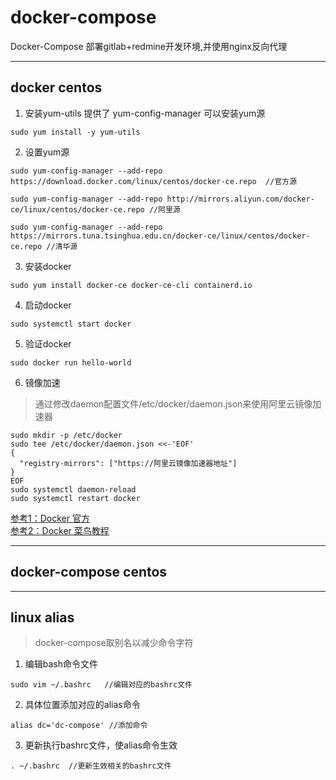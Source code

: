 # docker-compose
Docker-Compose 部署gitlab+redmine开发环境,并使用nginx反向代理

----------------------------------------------------------------

## docker centos

1. 安装yum-utils 提供了 yum-config-manager 可以安装yum源
```
sudo yum install -y yum-utils
```
2. 设置yum源
```
sudo yum-config-manager --add-repo https://download.docker.com/linux/centos/docker-ce.repo  //官方源
```
```
sudo yum-config-manager --add-repo http://mirrors.aliyun.com/docker-ce/linux/centos/docker-ce.repo //阿里源
```
```
sudo yum-config-manager --add-repo https://mirrors.tuna.tsinghua.edu.cn/docker-ce/linux/centos/docker-ce.repo //清华源
```
3. 安装docker
 ```
 sudo yum install docker-ce docker-ce-cli containerd.io
 ```
4. 启动docker
```
sudo systemctl start docker
```
5. 验证docker
```
sudo docker run hello-world
```
6. 镜像加速  
> 通过修改daemon配置文件/etc/docker/daemon.json来使用阿里云镜像加速器
```
sudo mkdir -p /etc/docker
sudo tee /etc/docker/daemon.json <<-'EOF'
{
  "registry-mirrors": ["https://阿里云镜像加速器地址"] 
}
EOF
sudo systemctl daemon-reload
sudo systemctl restart docker
```

[参考1：Docker 官方](https://docs.docker.com/engine/install/centos/)  
[参考2：Docker 菜鸟教程](https://www.runoob.com/docker/centos-docker-install.html)

----------------------------------------------------------------

## docker-compose centos

----------------------------------------------------------------

## linux alias
> docker-compose取别名以减少命令字符
1. 编辑bash命令文件
```
sudo vim ~/.bashrc   //编辑对应的bashrc文件
```
2. 具体位置添加对应的alias命令
```
alias dc='dc-compose' //添加命令
```
3. 更新执行bashrc文件，使alias命令生效
```
. ~/.bashrc  //更新生效相关的bashrc文件
```

